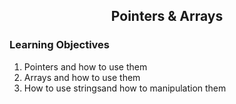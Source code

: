 <!-- PROJECT TITLE -->
 <h2 2 align="center">
 Pointers & Arrays
    <br />
    </h2>

### Learning Objectives

1. Pointers and how to use them
2. Arrays and how to use them
3. How to use stringsand how to manipulation them

